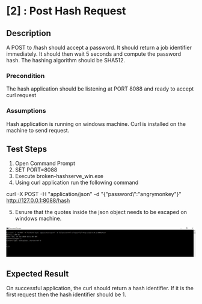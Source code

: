 # [2] : Post Hash Request

## Description

A POST to /hash should accept a password.  It should return a job identifier immediately.  It should then wait 5 seconds and compute the password hash. The hashing algorithm should be SHA512.

### Precondition

The hash application should be listening at PORT 8088 and ready to accept curl request

### Assumptions

Hash application is running on windows machine.
Curl is installed on the machine to send request.

## Test Steps

1. Open Command Prompt
2. SET PORT=8088
3. Execute broken-hashserve_win.exe
4. Using curl application run the following command

curl -X POST -H "application/json" -d "{\"password\\":\"angrymonkey\"}" http://127.0.0.1:8088/hash

5. Esnure that the quotes inside the json object needs to be escaped on windows machine.  
 
![Post Hash](hash-post-request.PNG)  

## Expected Result

On successful application, the curl should return a hash identifier. If it is the first request then the hash identifier should be 1. 



